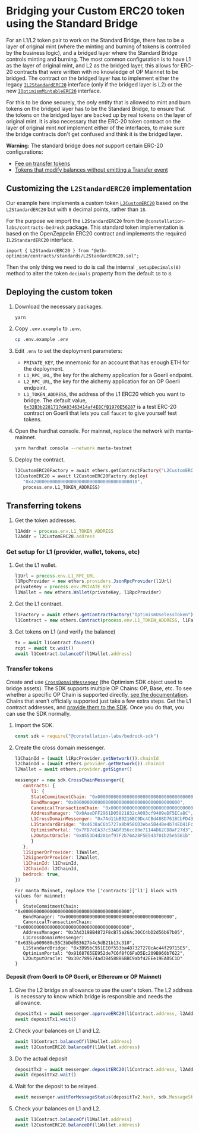 # Bridging your Custom ERC20 token using the Standard Bridge


For an L1/L2 token pair to work on the Standard Bridge, there has to be a layer of original mint (where the minting and burning of tokens is controlled by the business logic), and a bridged layer where the Standard Bridge controls minting and burning.
The most common configuration is to have L1 as the layer of original mint, and L2 as the bridged layer, this allows for ERC-20 contracts that were written with no knowledge of OP Mainnet to be bridged.
The contract on the bridged layer has to implement either the legacy [`IL2StandardERC20`](https://github.com/ethereum-optimism/optimism/blob/8b392e9b613ea4ca0270c2dca24d3485b7454954/packages/contracts/contracts/standards/IL2StandardERC20.sol) interface (only if the bridged layer is L2) or the new [`IOptimismMintableERC20`](https://github.com/ethereum-optimism/optimism/blob/develop/packages/contracts-bedrock/contracts/universal/IOptimismMintableERC20.sol) interface. 

For this to be done securely, the *only* entity that is allowed to mint and burn tokens on the bridged layer has to be the Standard Bridge, to ensure that the tokens on the bridged layer are backed up by real tokens on the layer of original mint. 
It is also necessary that the ERC-20 token contract on the layer of original mint *not* implement either of the interfaces, to make sure the bridge contracts don't get confused and think it is the bridged layer.

**Warning:** The standard bridge does *not* support certain ERC-20 configurations:

- [Fee on transfer tokens](https://github.com/d-xo/weird-erc20#fee-on-transfer)
- [Tokens that modify balances without emitting a Transfer event](https://github.com/d-xo/weird-erc20#balance-modifications-outside-of-transfers-rebasingairdrops)

## Customizing the `L2StandardERC20` implementation

Our example here implements a custom token [`L2CustomERC20`](contracts/L2CustomERC20.sol) based on the `L2StandardERC20` but with `8` decimal points, rather than `18`.

For the purpose we import the `L2StandardERC20` from the `@constellation-labs/contracts-bedrock` package. This standard token implementation is based on the OpenZeppelin ERC20 contract and implements the required `IL2StandardERC20` interface.

```
import { L2StandardERC20 } from "@eth-optimism/contracts/standards/L2StandardERC20.sol";
```

Then the only thing we need to do is call the internal `_setupDecimals(8)` method to alter the token `decimals` property from the default `18` to `8`.

## Deploying the custom token

1. Download the necessary packages.

   ```sh
   yarn
   ```

1. Copy `.env.example` to `.env`.

   ```sh
   cp .env.example .env
   ```

1. Edit `.env` to set the deployment parameters:

   - `PRIVATE_KEY`, the mnemonic for an account that has enough ETH for the deployment.
   - `L1_RPC_URL`, the key for the alchemy application for a Goerli endpoint.   
   - `L2_RPC_URL`, the key for the alchemy application for an OP Goerli endpoint.
   - `L1_TOKEN_ADDRESS`, the address of the L1 ERC20 which you want to bridge.
     The default value, [`0x32B3b2281717dA83463414af4E8CfB1970E56287`](https://goerli.etherscan.io/address/0x32B3b2281717dA83463414af4E8CfB1970E56287) is a test ERC-20 contract on Goerli that lets you call `faucet` to give yourself test tokens.

1. Open the hardhat console.
   For mainnet, replace the network with manta-mainnet.

   ```sh
   yarn hardhat console --network manta-testnet
   ```

1. Deploy the contract.

   ```sh
   l2CustomERC20Factory = await ethers.getContractFactory("L2CustomERC20")   
   l2CustomERC20 = await l2CustomERC20Factory.deploy(
      "0x4200000000000000000000000000000000000010",
      process.env.L1_TOKEN_ADDRESS)
   ```

## Transferring tokens 

1. Get the token addresses.

   ```js
   l1Addr = process.env.L1_TOKEN_ADDRESS
   l2Addr = l2CustomERC20.address
   ```

### Get setup for L1 (provider, wallet, tokens, etc)

1. Get the L1 wallet.

   ```js
   l1Url = process.env.L1_RPC_URL
   l1RpcProvider = new ethers.providers.JsonRpcProvider(l1Url)
   privateKey = process.env.PRIVATE_KEY
   l1Wallet = new ethers.Wallet(privateKey, l1RpcProvider)
   ```

1. Get the L1 contract.

   ```js
   l1Factory = await ethers.getContractFactory("OptimismUselessToken")
   l1Contract = new ethers.Contract(process.env.L1_TOKEN_ADDRESS, l1Factory.interface, l1Wallet)
   ```

1. Get tokens on L1 (and verify the balance)

   ```js
   tx = await l1Contract.faucet()
   rcpt = await tx.wait()
   await l1Contract.balanceOf(l1Wallet.address)
   ```


### Transfer tokens

Create and use [`CrossDomainMessenger`](https://sdk.optimism.io/classes/crosschainmessenger) (the Optimism SDK object used to bridge assets).
The SDK supports multiple OP Chains: OP, Base, etc.
To see whether a specific OP Chain is supported directly, [see the documentation](https://sdk.optimism.io/enums/l2chainid).
Chains that aren't officially supported just take a few extra steps.
Get the L1 contract addresses, and [provide them to the SDK](https://stack.optimism.io/docs/build/sdk/#contract-addresses).
Once you do that, you can use the SDK normally.

1. Import the SDK.

   ```js
   const sdk = require("@constellation-labs/bedrock-sdk")
   ```

1. Create the cross domain messenger.

   ```js
   l1ChainId = (await l1RpcProvider.getNetwork()).chainId
   l2ChainId = (await ethers.provider.getNetwork()).chainId
   l2Wallet = await ethers.provider.getSigner()
   
   messenger = new sdk.CrossChainMessenger({
      contracts: {
         l1: {
         StateCommitmentChain: "0x0000000000000000000000000000000000000000",
         BondManager: "0x0000000000000000000000000000000000000000",
         CanonicalTransactionChain: "0x0000000000000000000000000000000000000000",
         AddressManager: "0x0AaeDFF2961D05021832cA093cf9409eDF5ECa8C",
         L1CrossDomainMessenger: "0x7Ad11bB9216BC9Dc4CBd488D7618CbFD433d1E75",
         L1StandardBridge: "0x4638aC6b5727a8b9586D3eba5B44Be4b74ED41Fc",
         OptimismPortal: "0x7FD7eEA37c53ABf356cc80e71144D62CD8aF27d3",
         L2OutputOracle: "0x8553D4d201ef97F2b76A28F5E543701b25e55B1b"
         }
      },
      l1SignerOrProvider: l1Wallet,
      l2SignerOrProvider: l2Wallet,
      l1ChainId: l1ChainId,
      l2ChainId: l2ChainId,
      bedrock: true,
   })
   ```
   ```
   For manta Mainnet, replace the ['contracts']['l1'] block with values for mainnet:
   {
      StateCommitmentChain: "0x0000000000000000000000000000000000000000",
      BondManager: "0x0000000000000000000000000000000000000000",
      CanonicalTransactionChain: "0x0000000000000000000000000000000000000000",
      AddressManager: "0x3Ad319BB4872F8cB75a26Ac30CC4bD2d56b67b05",
      L1CrossDomainMessenger: "0x635ba609680c55C3bDd0B3627b4c5dB21b13c310",
      L1StandardBridge: "0x3B95bC951EE0f553ba487327278cAc44f29715E5",
      OptimismPortal: "0x9168765EE952de7C6f8fC6FaD5Ec209B960b7622",
      L2OutputOracle: "0x30c789674ad3B458886BBC9abf42EEe19EA05C1D"
   }
   ```

#### Deposit (from Goerli to OP Goerli, or Ethereum or OP Mainnet)

1. Give the L2 bridge an allowance to use the user's token.
   The L2 address is necessary to know which bridge is responsible and needs the allowance.

   ```js
   depositTx1 = await messenger.approveERC20(l1Contract.address, l2Addr, 1e9)
   await depositTx1.wait()
   ```

1. Check your balances on L1 and L2.

   ```js
   await l1Contract.balanceOf(l1Wallet.address) 
   await l2CustomERC20.balanceOf(l1Wallet.address)
   ```   

1. Do the actual deposit

   ```js
   depositTx2 = await messenger.depositERC20(l1Contract.address, l2Addr, 1e9)
   await depositTx2.wait()
   ```

1. Wait for the deposit to be relayed.

   ```js
   await messenger.waitForMessageStatus(depositTx2.hash, sdk.MessageStatus.RELAYED)
   ```

1. Check your balances on L1 and L2.

   ```js
   await l1Contract.balanceOf(l1Wallet.address) 
   await l2CustomERC20.balanceOf(l1Wallet.address)
   ```